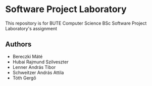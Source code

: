 # Software Project Laboratory

This repository is for BUTE Computer Science BSc Software Project Laboratory's assignment

## Authors
* Bereczki Máté
* Hubai Rajmund Szilveszter
* Lenner András Tibor
* Schweitzer András Attila
* Tóth Gergő
